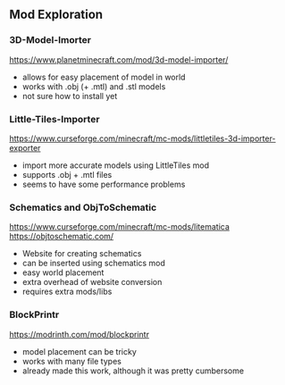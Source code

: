 ## Mod Exploration
### 3D-Model-Imorter
https://www.planetminecraft.com/mod/3d-model-importer/
+ allows for easy placement of model in world
+ works with .obj (+ .mtl) and .stl models
+ not sure how to install yet

### Little-Tiles-Importer
https://www.curseforge.com/minecraft/mc-mods/littletiles-3d-importer-exporter
+ import more accurate models using LittleTiles mod
+ supports .obj + .mtl files
+ seems to have some performance problems

### Schematics and ObjToSchematic
https://www.curseforge.com/minecraft/mc-mods/litematica <br>
https://objtoschematic.com/
+ Website for creating schematics
+ can be inserted using schematics mod
+ easy world placement
+ extra overhead of website conversion
+ requires extra mods/libs

### BlockPrintr
https://modrinth.com/mod/blockprintr
+ model placement can be tricky
+ works with many file types
+ already made this work, although it was pretty cumbersome
